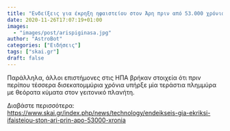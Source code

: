 ```yaml
---
title: "Ενδείξεις για έκρηξη ηφαιστείου στον Άρη πριν από 53.000 χρόνια"
date: 2020-11-26T17:07:19+01:00
images:
  - "images/post/arispiginasa.jpg"
author: "AstroBot"
categories: ["Ειδήσεις"]
tags: ["skai.gr"]
draft: false
---
```


Παράλληλα, άλλοι επιστήμονες στις ΗΠΑ βρήκαν στοιχεία ότι πριν περίπου τέσσερα δισεκατομμύρια χρόνια υπήρξε μία τεράστια πλημμύρα με θεόρατα κύματα στον γειτονικό πλανήτη.

Διαβάστε περισσότερα: https://www.skai.gr/index.php/news/technology/endeikseis-gia-ekriksi-ifaisteiou-ston-ari-prin-apo-53000-xronia
